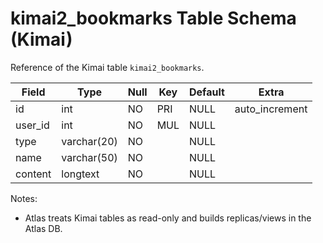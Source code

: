 # kimai2_bookmarks Table Schema (Kimai)

Reference of the Kimai table `kimai2_bookmarks`.

| Field | Type | Null | Key | Default | Extra |
|-------|------|------|-----|---------|-------|
| id | int | NO | PRI | NULL | auto_increment |
| user_id | int | NO | MUL | NULL |  |
| type | varchar(20) | NO |  | NULL |  |
| name | varchar(50) | NO |  | NULL |  |
| content | longtext | NO |  | NULL |  |

Notes:
- Atlas treats Kimai tables as read-only and builds replicas/views in the Atlas DB.

